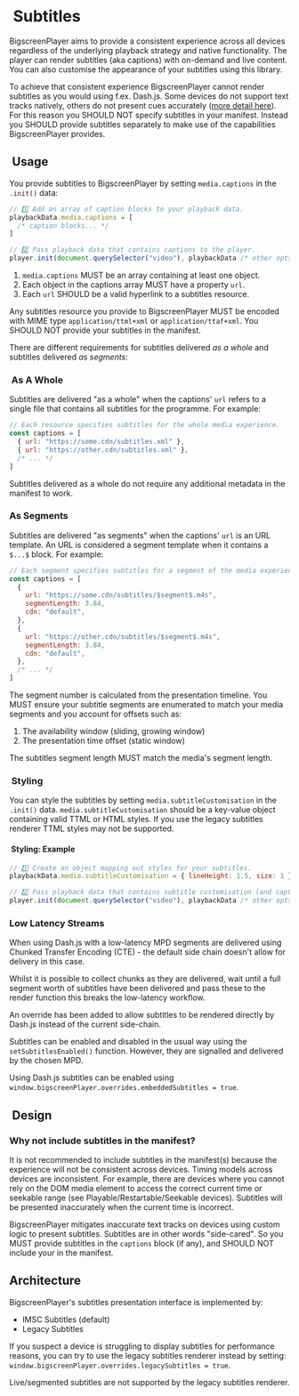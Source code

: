 #  Subtitles

BigscreenPlayer aims to provide a consistent experience across all devices regardless of the underlying playback strategy and native functionality. The player can render subtitles (aka captions) with on-demand and live content. You can also customise the appearance of your subtitles using this library.

To achieve that consistent experience BigscreenPlayer cannot render subtitles as you would using f.ex. Dash.js. Some devices do not support text tracks natively, others do not present cues accurately ([more detail here](#why-not-include-subtitles-in-the-manifest%3F)). For this reason you SHOULD NOT specify subtitles in your manifest. Instead you SHOULD provide subtitles separately to make use of the capabilities BigscreenPlayer provides.

##  Usage

You provide subtitles to BigscreenPlayer by setting `media.captions` in the `.init()` data:

```js
// 1️⃣ Add an array of caption blocks to your playback data.
playbackData.media.captions = [
  /* caption blocks... */
]

// 2️⃣ Pass playback data that contains captions to the player.
player.init(document.querySelector("video"), playbackData /* other opts */)
```

1. `media.captions` MUST be an array containing at least one object.
2. Each object in the captions array MUST have a property `url`.
3. Each `url` SHOULD be a valid hyperlink to a subtitles resource.

Any subtitles resource you provide to BigscreenPlayer MUST be encoded with MIME type `application/ttml+xml` or `application/ttaf+xml`. You SHOULD NOT provide your subtitles in the manifest.

There are different requirements for subtitles delivered _as a whole_ and subtitles delivered _as segments_:

###  As A Whole

Subtitles are delivered "as a whole" when the captions' `url` refers to a single file that contains all subtitles for the programme. For example:

```js
// Each resource specifies subtitles for the whole media experience.
const captions = [
  { url: "https://some.cdn/subtitles.xml" },
  { url: "https://other.cdn/subtitles.xml" },
  /* ... */
]
```

Subtitles delivered as a whole do not require any additional metadata in the manifest to work.

### As Segments

Subtitles are delivered "as segments" when the captions' `url` is an URL template. An URL is considered a segment template when it contains a `$...$` block. For example:

```js
// Each segment specifies subtitles for a segment of the media experience.
const captions = [
  {
    url: "https://some.cdn/subtitles/$segment$.m4s",
    segmentLength: 3.84,
    cdn: "default",
  },
  {
    url: "https://other.cdn/subtitles/$segment$.m4s",
    segmentLength: 3.84,
    cdn: "default",
  },
  /* ... */
]
```

The segment number is calculated from the presentation timeline. You MUST ensure your subtitle segments are enumerated to match your media segments and you account for offsets such as:

1. The availability window (sliding, growing window)
2. The presentation time offset (static window)

The subtitles segment length MUST match the media's segment length.

###  Styling

You can style the subtitles by setting `media.subtitleCustomisation` in the `.init()` data. `media.subtitleCustomisation` should be a key-value object containing valid TTML or HTML styles. If you use the legacy subtitles renderer TTML styles may not be supported.

####  Styling: Example

```js
// 1️⃣ Create an object mapping out styles for your subtitles.
playbackData.media.subtitleCustomisation = { lineHeight: 1.5, size: 1 }

// 2️⃣ Pass playback data that contains subtitle customisation (and captions) to the player.
player.init(document.querySelector("video"), playbackData /* other opts */)
```

### Low Latency Streams

When using Dash.js with a low-latency MPD segments are delivered using Chunked Transfer Encoding (CTE) - the default side chain doesn't allow for delivery in this case.

Whilst it is possible to collect chunks as they are delivered, wait until a full segment worth of subtitles have been delivered and pass these to the render function this breaks the low-latency workflow.

An override has been added to allow subtitles to be rendered directly by Dash.js instead of the current side-chain.

Subtitles can be enabled and disabled in the usual way using the `setSubtitlesEnabled()` function. However, they are signalled and delivered by the chosen MPD.

Using Dash.js subtitles can be enabled using `window.bigscreenPlayer.overrides.embeddedSubtitles = true`.

##  Design

### Why not include subtitles in the manifest?

It is not recommended to include subtitles in the manifest(s) because the experience will not be consistent across devices. Timing models across devices are inconsistent. For example, there are devices where you cannot rely on the DOM media element to access the correct current time or seekable range (see Playable/Restartable/Seekable devices). Subtitles will be presented inaccurately when the current time is incorrect.

BigscreenPlayer mitigates inaccurate text tracks on devices using custom logic to present subtitles. Subtitles are in other words "side-cared". So you MUST provide subtitles in the `captions` block (if any), and SHOULD NOT include your in the manifest.

## Architecture

BigscreenPlayer's subtitles presentation interface is implemented by:

- IMSC Subtitles (default)
- Legacy Subtitles

If you suspect a device is struggling to display subtitles for performance reasons, you can try to use the legacy subtitles renderer instead by setting: `window.bigscreenPlayer.overrides.legacySubtitles = true`.

Live/segmented subtitles are not supported by the legacy subtitles renderer.
